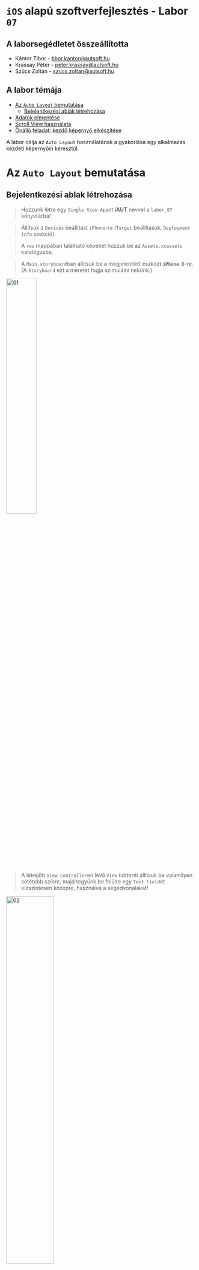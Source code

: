 # `iOS` alapú szoftverfejlesztés - Labor `07`

## A laborsegédletet összeállította
* Kántor Tibor - tibor.kantor@autsoft.hu
* Krassay Péter - peter.krassay@autsoft.hu
* Szücs Zoltán - szucs.zoltan@autsoft.hu

## A labor témája

* [Az `Auto Layout` bemutatása](#auto-layout-bemutatasa)
    * [Bejelentkezési ablak létrehozása](#bejelentkezesi-ablak-letrehozasa)
* [Adatok elmentése](#adatok-elmentese)
* [Scroll View használata](#scroll-view-hasznalata)
* [Önálló feladat: kezdő képernyő elkészítése](#onallo-feladat)

A labor célja az `Auto Layout` használatának a gyakorlása egy alkalmazás kezdeti képernyőin keresztül.

# Az `Auto Layout` bemutatása <a id="auto-layout-bemutatasa"></a>

## Bejelentkezési ablak létrehozása <a id="bejelentkezesi-ablak-letrehozasa"></a>
> Hozzunk létre egy `Single View App`ot **iAUT** névvel a `labor_07` könyvtárba!

<!--  -->
> Állítsuk a `Devices` beállítást `iPhone`-ra (`Target` beállítások, `Deployment Info` szekció). 

<!--  -->
> A `res` mappában található képeket húzzuk be az `Assets.xcassets` katalógusba.

<!--  -->
> A `Main.storyboard`ban állítsuk be a megjelenített eszközt **`iPhone X`**-re. (A `Storyboard` ezt a méretet fogja szimulálni nekünk.)

<img src="img/01_default_size_class.png" alt="01" style="width: 40%;"/>

> A létrejött `View Controller`en lévő `View` *hátterét* állítsuk be valamilyen sötétebb színre, majd tegyünk be felülre egy `Text Field`et vízszintesen középre, használva a segédvonalakat!

<img src="img/02_text_field.png" alt="02" style="width: 50%;"/>

> Futtassuk le az alkalmazást a szimulátorban (ne felejtsük el kiválasztani az `iPhone X` szimulátort) és forgassuk el a kijelzőt!

A szimulátor elforgatásához nyomjuk le a `⌘` + `→` vagy a `⌘` + `←` billentyűkombinációt, attól függően, hogy milyen irányba szeretnénk fordítani a szimulátort.

A `Text Field` sajnos nem maradt középen fekvő módban. Ha szeretnénk, hogy középen maradjon, akkor szükség lesz kényszerekre.

> Ahhoz, hogy horizontálisan középen maradjon a nézetünk, adjunk hozzá egy kényszert, ami ezt biztosítja. Ehhez jelöljük ki a `Text Field`et és az `Align` menüből válasszuk ki a **`Horizontally in Container`**t, a konstans értéke legyen **0**!

<img src="img/03_horizontal_center_constraint.png" alt="03" style="width: 50%;"/>

> Kattintsunk az *Add 1 Constraint* gombra!
>

Ekkor megváltozik a nézetvezérlő képe és piros vonalak jelennek meg.

<img src="img/04_missing_auto_layout_constraints.png" alt="04" style="width: 50%;"/>

A piros vonalakkal az `Xcode` kényszerek hiányát jelzi. Amíg nem adtunk hozzá egyetlen kényszert sem, addig azokat a rendszer fordítási időben legenerálja az abszolút pozíció és méret alapján. Viszont azzal, hogy már egy kényszert hozzáadtunk a nézetünkhöz manuálisan, a rendszer már nem tudja, hogy milyen egyéb kényszereket generáljon magától. Ezt egyébként a `Document Outline` is mutatja.

<img src="img/05_document_outline_red_arrow.png" alt="05" style="width: 33%;"/>

> Kattintsunk rá a piros nyílra!

![](img/06_which_constraint_is_missing.png)

A hiba tehát az, hogy az `Auto Layout` motor függőlegesen nem tudja meghatározni a `Text Field` pozícióját.

> Ehhez a `Pin` menüből állítsunk be, hogy a `Safe Area` tetejétől (a legördülőből ki kell választani) mért távolsága **0** legyen! (A `Constrain to margins` legyen kikapcsolva!)

<img src="img/07_text_field_top_pin.png" alt="07" style="width: 50%;"/>

> Ugyan már nem kapunk figyelmeztetést, de mivel egy nagyobb méretű `UITextField`re van szükségünk, ezért rögzítsük a méretét a `Pin` menü segítségével!

![](img/08_text_field_size_constraints.png)

> Futtassuk az alkalmazást és forgassuk el a szimulátort! 

<!--  -->
> Állítsuk be a `Text Field` tulajdonságainál *Placeholder*nek a **login** feliratot, majd tegyük lejjebb. Ehhez jelöljük ki, majd módosítsuk a `Safe Area`hoz rögzített kényszert a `Size inspector`ban, *konstansnak* állítsunk be **160**-at!

<img src="img/09_text_field_safe_area_160.png" alt="09" style="width: 33%;"/>

> Növeljük meg a `Text Field` horizontális méretét egészen a szaggatott vonalakig mindkét irányba!

<img src="img/10_text_field_orange_position.png" alt="10" style="width: 50%;"/>

Mivel explicit méret kényszerek vannak, így a narancssárga vonalakkal azt jelzi a rendszer, hogy futási időben hová fog kerülni az elem. Ahhoz, hogy megtudjuk, hogy pontosan hogyan néz ki az adott képernyő futási időben, nem muszáj folyton a szimulátorban futtatni az alkalmazást.

> Nyissuk meg az `Assistant Editor`t és a felső menüből válasszuk ki a `Preview` funkciót!

![](img/11_preview_assistant_editor.png)

Az előnézetet a képernyő alatti ikonnal tudjuk elforgatni.

<img src="img/12_preview_rotate.png" alt="12" style="width: 50%;"/>

A bal alsó sarokban található `+` gombbal adjunk hozzá egy másik `iPhone X` `Preview`-t, így mindkét tájolásban látjuk, hogy fog kinézni az alkalmazás.

Láthatjuk, hogy hiába növeltük meg a méretet a `Storyboard`ban, a kényszerek határozzák majd meg futási időben a méretet.

> Töröljük ki a méretre vonatkozó kényszereket! Ehhez jelöljük ki őket a tervezési területen, a `Document Outline`on, vagy a `Size inspector`ban, majd nyomjuk meg a `Backspace` gombot.

<!--  -->
> A méret kényszerek helyett rögzítsük a `Safe Area` széleitől mért távolságot **16**-ra!

<img src="img/13_text_field_leading_trailing.png" alt="13" style="width: 50%;"/>

> Próbáljuk ki az alkalmazást!

<!--  -->
> Tegyünk be alá egy másik `Text Field`et az alsó szaggatott vonalához igazítva!

<!--  -->
> Jelöljük ki mindkét `Text Field`et és a `Pin` menüből állítsuk be, hogy ugyanakkora legyen a szélességük!

<img src="img/14_text_fields_equal_width.png" alt="14" style="width: 50%;"/>

> Majd jelöljük ki az alsó `Text Field`et és rögzítsük a felette lévő `Text Field`től mért távolságát **8**-ra, és a `Safe Area` bal szélétől mért távolságot **16**-ra!

<img src="img/15_text_view_top_left_constraints.png" alt="15" style="width: 50%;"/>

> A második `Text Field` tulajdonságainál állítsuk be *Placeholder*nek a **password**öt, és pipáljuk be a *Secure Text Entry*-t!

<!--  -->
> Rakjunk be egy `Label`t az alsó `Text Field` alá, a szövege legyen **Save username**! A pozíció és méret meghatározásához használjuk a következő kényszereket!
>
1. A bal oldalát igazítsuk a felette lévő `Text Field`hez (`Align` / **`Leading Edges`**)
2. A köztük lévő távolságot rögzítsük (`Pin` / **`Vertical Spacing`**) értéke legyen __Standard__!

<img src="img/16_save_username_label.png" alt="16" style="width: 50%;"/>

> Ezek után rakjunk be a `Label` mellé egy `Switch`-et és állítsuk be a következőket.
> 
1.  A két elem közepe mindig egy vonalban legyen (`Align` / **`Vertical Centers`**) 
2.  Közöttük mindig **176** egységnyi távolság legyen! Ehhez a `Label`ről indulva a `Ctrl` gomb lenyomása mellett húzzunk át a `Switch`-re és válasszuk a **`Horizontal Spacing`** gombot, majd jelöljük ki az újonnan létrejött kényszert és a tulajdonságainál a konstansát állítsuk át **176**-ra!

<img src="img/17_save_username_switch.png" alt="17" style="width: 50%;"/>

> Végül emeljünk be egy új gombot (`Button`) az elemek alá középre, a szövegét állítsuk **Switch Language**-re, és rögzítsük a távolságot a felette lévő password `Text Field`hez képest **36** egységre (`Pin` / **`Vertical Spacing`**). Ehhez válasszuk ki a megfelelő `Text Field`et a `Pin` menüben!

<img src="img/18_switch_language_button_vertical_spacing.png" alt="18" style="width: 50%;"/>

> Végül igazítsuk középre! (`Align` / **`Horizontally in Container`**, **0** konstans értékkel.)

<img src="img/19_finished_ui.png" alt="19" style="width: 50%;"/>

> Hozzunk létre egy új **`LoginViewController`** osztályt és állítsuk ezt be a `Storyboard`ban a nézetvezérlő osztályának (`Identity inspector`). (Ezután kitörölhetjük a `ViewController.swift` fájlt, ugyanis nem lesz rá szükségünk.)

<!--  -->
> Hozzunk létre egy `Outlet`et a `Label`nek **saveUserNameLabel** néven. Vegyünk fel egy `Bool` típusú, *english* nevű `private` láthatóságú változót, és inicializáljunk **true**-val.

```swift
private var english = true
```

<!--  -->
> Majd írjuk meg a gomblenyomás akció metódusát!

```swift
@IBAction func loginButtonTouchUpInside(_ sender: Any) {
    saveUserNameLabel.text = english ? "Enregistrer le nom d'utilisateur" : "Save username"
    english = !english
}
```

> Futtassuk le az alkalmazást! Láthatjuk, hogy nagyjából elforgatva is jól néz ki! Azonban ha rákattintunk a *Switch Language* gombra, akkor a `Switch` álló módban "eltűnik", pedig nem történt más, mint kipróbáltuk az alkalmazást francia szöveggel.

Szerencsére az `Auto Layout` segítségével könnyedén tudjuk kezelni a dinamikus változásokat is a kényszerek prioritásai segítségével. Itt olyan kényszerekre van szükségünk, hogy “ha lehetőség van rá, akkor a `Label` és a `Switch` közti távolság legyen **176**, de a `Switch` és a képernyő széle között mindig legyen legalább **16** egységnyi távolság”. Az első kényszernek kisebb lesz a prioritása, mert a második kényszer fontosabb.

> Ehhez jelöljük ki a `Switch`-et és rögzítsük a `View` jobb széle és a közte lévő távolságot (`Pin` / **`Trailing Space To Superview`**), állítsuk be, hogy az érték legalább ekkora legyen (*Relation*: **Greater Than Or Equal**) illetve, állítsuk be a *konstanst* **0**-ra!
> A kettő közti távolság kényszerének a *prioritását* vegyünk le **900**-ra, a *konstans*át pedig egy kisebb értékre, **50**-re!

<img src="img/20_switch_trailing_space_constraint.png" alt="20" style="width: 33%;"/><img src="img/21_switch_language_button_vertical_spacing.png" alt="21" style="width: 33%;"/>

<img src="img/22_fixed_ui.png" alt="22" style="width: 50%;"/>

> Próbáljuk ki az alkalmazást ismét!

<!--  -->
> Tegyünk be egy `Image View`-t a `Text Field` fölé **343x150**-es méretben középre!
> Adjunk hozzá egy középre rendezést biztosító kényszert (`Align` / **`Horizontally in Container`**), majd rögzítsük a méreteit (`Pin` / **`Width`** és **`Height`**)
> Végül pedig a `Safe Area` tetejétől mért távolsága legyen **8** (`Pin`).

<!--  -->
> Ezek után a felső `Text Field`hez adjuk hozzá egy kényszert, ami a képtől mért távolságot rögzíti **15** egységre.

Ez ellentmond a `Text Field` másik kényszerének, ami `Safe Area` tetejétől miért távolságát rögzíti, ezt piros színnel jelzi a rendszer.

<img src="img/23_conflicting_constraints.png" alt="23" style="width: 66%;"/>

Ha futtatjuk az alkalmazást, akkor hiba nélkül fut, ugyanakkor a konzolban láthatjuk, hogy a kényszereink egy időben nem teljesíthetők.

> Töröljük hát a `Safe Area` és a `Text Field` teteje közti távolság kényszert!

<!--  -->
> Képnek állítsuk be a sötétebbik `AUT` logót!

<!--  -->
> Futtassuk az alkalmazást és kattintsunk bele a `Text Field`ekbe. (Ha nem jelenne meg a billentyűezet, akkor nyomjuk meg a `Cmd` + `K` billentyűkombinációt, vagy a `Simulator` menüjéből válasszuk ki a `Hardware/Keyboard/Toggle Software Keyboard` menüpontot.)

Azt látjuk, hogy `landscape` módban az alsó `Text Field`et kitakarja a billentyűzet.

Erre a legegyszerűbb megoldás, ha billentyűzet megjelenésekor minden elemet feltolunk. Függőlegesen minden elem valójában a `Image View`-hoz igazodik, így ennek a pozícióját kell változtatni a billentyűzet láthatóságának függvényében.

> Vegyünk fel egy `Outlet`et a kép `Safe Area` kényszeréhez! Ehhez jelöljük ki a kényszert, majd a szokásos módon húzzuk át a `LoginViewController.swift` fájlba az `Assistant Editor`ban. Az `Outlet` neve legyen **`imageViewTopConstraint`**.

<!--  -->
> Továbbá vegyünk fel még egy `Outlet`et az alsó `Text Field`hez **`passwordTextField`** néven!

<!--  -->
> Ezek után iratkozzunk fel, illetve le a billentyűzet megjelenése és eltűnése rendszer eseményekre a `viewWillAppear(_:)` és `viewVillDisapear(_:)` metódusokban!

```swift
override func viewWillAppear(_ animated: Bool) {
  super.viewWillAppear(animated)
  NotificationCenter.default.addObserver(self, selector: #selector(LoginViewController.keyboardWillShow), name: .UIKeyboardWillShow, object: nil)
  NotificationCenter.default.addObserver(self, selector: #selector(LoginViewController.keyboardWillHide), name: .UIKeyboardWillHide, object: nil)
}

override func viewWillDisappear(_ animated: Bool) {
  super.viewWillDisappear(animated)
  NotificationCenter.default.removeObserver(self)
}
```

> Valósítsuk meg a két függvényt!

```swift
@objc func keyboardWillShow(notification: Notification) {
  if let userInfo = notification.userInfo, let keyboardSize = (userInfo[UIKeyboardFrameEndUserInfoKey] as? NSValue)?.cgRectValue {
    if passwordTextField.frame.maxY > (view.frame.height - keyboardSize.height) {
      imageViewTopConstraint.constant = -1 * (passwordTextField.frame.maxY - (view.frame.height - keyboardSize.height))
    }
  }
}

@objc func keyboardWillHide(notification: Notification) {
  imageViewTopConstraint.constant = 0
}
```

> Végül pedig vegyük fel a `Text Field` eltűntetésért felelős `Did End On Exit` esemény metódusát és kössük be mindkét `Text Field`hez!

```swift
@IBAction func editingDidEndOnExit(_ sender: UITextField) {
  sender.resignFirstResponder()
}
```

<!--  -->
> Próbáljuk ki az alkalmazást!

Sokat javít a felhasználói élményen, ha a konstans beállítása nem azonnal, hanem *animálva* történik.

```swift
@objc func keyboardWillShow(notification: Notification) {
  if let userInfo = notification.userInfo,
    let keyboardSize = (userInfo[UIKeyboardFrameEndUserInfoKey] as? NSValue)?.cgRectValue,
    let duration = (userInfo[UIKeyboardAnimationDurationUserInfoKey] as? NSNumber)?.doubleValue {
    if passwordTextField.frame.maxY > (view.frame.height - keyboardSize.height) {
      UIView.animate(withDuration: duration, animations: {
        self.imageViewTopConstraint.constant = -1 * (self.passwordTextField.frame.maxY - (self.view.frame.height - keyboardSize.height))
        self.view.layoutIfNeeded()
      })
    }
  }
}

@objc func keyboardWillHide(notification: Notification) {
  if let userInfo = notification.userInfo,
    let duration = (userInfo[UIKeyboardAnimationDurationUserInfoKey] as? NSNumber)?.doubleValue {
    UIView.animate(withDuration: duration) {
      self.imageViewTopConstraint.constant = 0
      self.view.layoutIfNeeded()
    }
  }
}
```

Elképzelhető, hogy az animációk nem jelennek meg szépen a szimulátorban, aki teheti próbálja ki eszközön is!

# Adatok elmentése <a id="adatok-elmentese"></a>
Az `Auto Layout`tól való pihenésképpen valósítsuk meg, hogy a felhasználónév mentése valóban működjön! Az adatok tárolására a `User Defaults`ot fogjuk használni. 

> Először változtassuk meg a gomb címkéjét **Login**ra.

<!--  -->
> Hozzunk létre a `Switch`-hez egy **`saveUserNameSwitch`** `Outlet`et, illetve kössük be a felső `Text Field`et is **`userNameTextField`** névvel! A gombnyomás implementációját pedig cseréljük le!

```swift
@IBAction func loginButtonTouchUpInside(_ sender: AnyObject) {
  let alertController = UIAlertController(title: "Successful login!", message: "Congratulation!", preferredStyle: .alert)
  let defaultAction = UIAlertAction(title: "OK", style: .default, handler: nil)
  alertController.addAction(defaultAction)
  present(alertController, animated: true, completion: nil)

  UserDefaults.standard.set(saveUserNameSwitch.isOn, forKey: "userNameSaved")
  if saveUserNameSwitch.isOn {
    UserDefaults.standard.set(userNameTextField.text, forKey: "userName")
  }
}
```

> Végül a `viewDidLoad()`-ot is frissítsük!

```swift
override func viewDidLoad() {
  super.viewDidLoad()

  saveUserNameSwitch.setOn(UserDefaults.standard.bool(forKey: "userNameSaved"), animated: false)
  if saveUserNameSwitch.isOn {
    userNameTextField.text = UserDefaults.standard.value(forKey: "userName") as? String
  }
}
```

> Próbáljuk ki az alkalmazást! Ne felejtsünk el rányomni a gombra a mentéshez.

# Scroll View használata <a id="scroll-view-hasznalata"></a>
> Tegyünk be egy új `View Controller`t, amit állítsunk be kezdő `View Controller`nek (*Initial View Controller*)! A `View Controller` tulajdonságainál kapcsoljuk ki az *Adjust Scroll View Insets* property-t!

<img src="img/24_initial_vc_scrollview_insets.png" alt="24" style="width: 50%;"/>

<!--  -->
> A gyökérnézetbe helyezzünk el egy `Scroll View`-t, úgy, hogy kitöltse a teljes rendelkezésre álló területet és állítsunk be olyan kényszereket, hogy minden oldala és a `Safe Area` közötti távolság **0** legyen!

<img src="img/25_scroll_view_constraints.png" alt="25" style="width: 50%;"/>

> Tegyünk be egy `Image View`-t felülre és állítsuk be háttérképnek a `BMEQBuilding.jpeg` képet!

<!--  -->
> A `Image View`-n alkalmazzuk a következő kényszereket:
> 
1. A kép teteje a `Scroll View` tetejétől **Standard** távolságra legyen!
2. Rögzítsük a kép arányait **3:2**-re (`Pin` / **`Aspect Ratio`**)!
3. A szélessége legyen egyenlő a `Safe Area` szélességével!

<!--  -->
> Helyezzünk be egy `Label`t a kép alá!

> A `Label` tulajdonságainál állítsuk be, hogy több soros szöveget tartalmaz. Ehhez a *Line Break* mode-ot állítsuk **`Word Wrap`**re, a *Lines*t pedig **0**-ra!

<!--  -->
> Alkalmazzuk a következő kényszereket a `Label`ön:
> 
1. A `Label` és az `Image View` között legyen **10** egység
2. A `Label` és a szülő nézet szélei között legyen **10** egység

<!--  -->
> A `Label` szövegének állítsuk be a `AUT` portálon lévő [*Rólunk*](https://www.aut.bme.hu/Pages/AboutUs) szövegét `2x`!

Ha futtatjuk az alkalmazást, akkor a nézet nem görgethető... Erre az `Interface Builder` is felhívja a figyelmet.

![](img/26_scroll_view_ambigous_content_height.png)

Ahhoz, hogy a `Scroll View` ki tudja számolni, hogy görgethetővé kell-e tennie a benne lévő területet, meg kell tudnia pontosan határozni, hogy mekkora a benne lévő tartalom.

> Ehhez rögíztsük az `Image View` széleit a szülő nézet széleihez és a `Label` alját **10** egységnyire a szülő nézet aljához.

<!--  -->
> Próbáljuk ki az alkalmazást! Forgassuk el, ellenőrizzük, hogy mindkét tájolásban scrollozható.

<!--  -->
> Ágyazzuk be egy `Navigaton Controller`be a nézetvezérlőt. Ekkor a teljes nézet lejjebb csúszik, mivel megváltozik a `Safe Area` tetejének pozíciója.

# Önálló feladat: kezdő képernyő elkészítése <a id="onallo-feladat"></a>
> Készítsük el a következő képernyőt `Auto Layout` kényszerek segítségével és valósítsuk meg a gombok működését!

<img src="img/27_desired_ui.png" alt="27" style="width: 50%;"/>

Segítség a képernyő felépítéséhez:

* Alapja kettő azonos magasságú konténer `View`, melyek szélességben kitöltik a rendelkezésre álló teret és a köztük lévő távolság **0**. Fontos, hogy ezeket a kényszereket ne a `Safe Area`hoz, hanem a gyökér `View`-hoz kössük.
* A felső konténer `View` háttere vörös (*RGB:* **124, 6, 64**), az alsójé szürke (*RGB:* **102, 102, 102**).
* A felső konténer tartalmaz egy képet (`Image View`), amely kitölti a rendelkezésre álló területet (a felső kényszert a `Safe Area`hoz kössük!), ugyanakkor nem torzítja a képet.
* Az alsó konténer két középre rendezett gombot tartalmaz, amely vertikális pozíciója is rögzített (ezeket viszonylag magasan helyezzük el a konténerben).
* Az alsó konténer tartalmaz továbbá egy alulra pozícionált **© Minden jog fenntartva. BME AUT** szöveget, melyet a `Safe Area`hoz kössünk.
* A felületet mindkét tájolásban próbáljuk ki!
